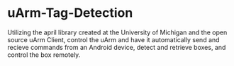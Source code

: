 # uArm-Tag-Detection
Utilizing the april library created at the University of Michigan and the open source uArm Client, control the uArm and have it automatically send and recieve commands from an Android device, detect and retrieve boxes, and control the box remotely.
